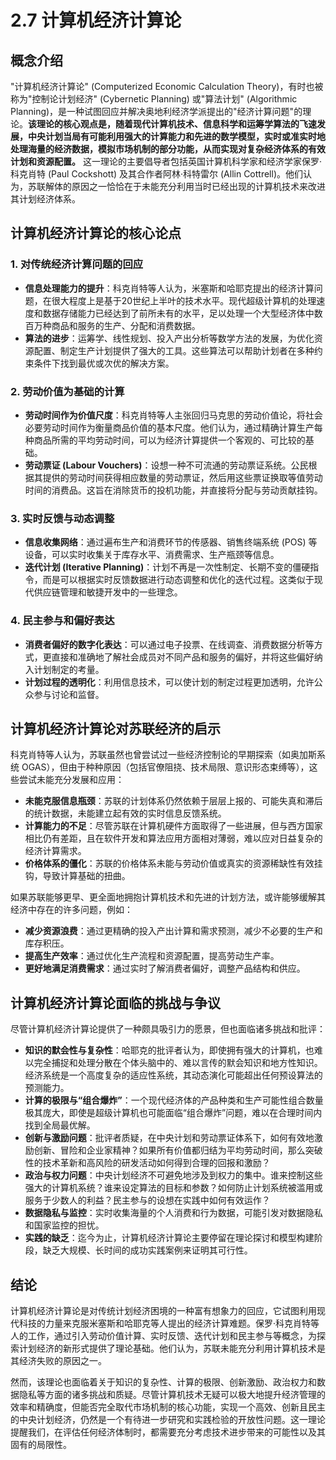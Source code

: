 # 2.7 计算机经济计算论

## 概念介绍

"计算机经济计算论" (Computerized Economic Calculation Theory)，有时也被称为"控制论计划经济" (Cybernetic Planning) 或"算法计划" (Algorithmic Planning)，是一种试图回应并解决奥地利经济学派提出的"经济计算问题"的理论。**该理论的核心观点是，随着现代计算机技术、信息科学和运筹学算法的飞速发展，中央计划当局有可能利用强大的计算能力和先进的数学模型，实时或准实时地处理海量的经济数据，模拟市场机制的部分功能，从而实现对复杂经济体系的有效计划和资源配置。** 这一理论的主要倡导者包括英国计算机科学家和经济学家保罗·科克肖特 (Paul Cockshott) 及其合作者阿林·科特雷尔 (Allin Cottrell)。他们认为，苏联解体的原因之一恰恰在于未能充分利用当时已经出现的计算机技术来改进其计划经济体系。

## 计算机经济计算论的核心论点

### 1. 对传统经济计算问题的回应

*   **信息处理能力的提升**：科克肖特等人认为，米塞斯和哈耶克提出的经济计算问题，在很大程度上是基于20世纪上半叶的技术水平。现代超级计算机的处理速度和数据存储能力已经达到了前所未有的水平，足以处理一个大型经济体中数百万种商品和服务的生产、分配和消费数据。
*   **算法的进步**：运筹学、线性规划、投入产出分析等数学方法的发展，为优化资源配置、制定生产计划提供了强大的工具。这些算法可以帮助计划者在多种约束条件下找到最优或次优的解决方案。

### 2. 劳动价值为基础的计算

*   **劳动时间作为价值尺度**：科克肖特等人主张回归马克思的劳动价值论，将社会必要劳动时间作为衡量商品价值的基本尺度。他们认为，通过精确计算生产每种商品所需的平均劳动时间，可以为经济计算提供一个客观的、可比较的基础。
*   **劳动票证 (Labour Vouchers)**：设想一种不可流通的劳动票证系统。公民根据其提供的劳动时间获得相应数量的劳动票证，然后用这些票证换取等值劳动时间的消费品。这旨在消除货币的投机功能，并直接将分配与劳动贡献挂钩。

### 3. 实时反馈与动态调整

*   **信息收集网络**：通过遍布生产和消费环节的传感器、销售终端系统 (POS) 等设备，可以实时收集关于库存水平、消费需求、生产瓶颈等信息。
*   **迭代计划 (Iterative Planning)**：计划不再是一次性制定、长期不变的僵硬指令，而是可以根据实时反馈数据进行动态调整和优化的迭代过程。这类似于现代供应链管理和敏捷开发中的一些理念。

### 4. 民主参与和偏好表达

*   **消费者偏好的数字化表达**：可以通过电子投票、在线调查、消费数据分析等方式，更直接和准确地了解社会成员对不同产品和服务的偏好，并将这些偏好纳入计划制定的考量。
*   **计划过程的透明化**：利用信息技术，可以使计划的制定过程更加透明，允许公众参与讨论和监督。

## 计算机经济计算论对苏联经济的启示

科克肖特等人认为，苏联虽然也曾尝试过一些经济控制论的早期探索（如奥加斯系统 OGAS），但由于种种原因（包括官僚阻挠、技术局限、意识形态束缚等），这些尝试未能充分发展和应用：

*   **未能克服信息瓶颈**：苏联的计划体系仍然依赖于层层上报的、可能失真和滞后的统计数据，未能建立起有效的实时信息反馈系统。
*   **计算能力的不足**：尽管苏联在计算机硬件方面取得了一些进展，但与西方国家相比仍有差距，且在软件开发和算法应用方面相对薄弱，难以应对日益复杂的经济计算需求。
*   **价格体系的僵化**：苏联的价格体系未能与劳动价值或真实的资源稀缺性有效挂钩，导致计算基础的扭曲。

如果苏联能够更早、更全面地拥抱计算机技术和先进的计划方法，或许能够缓解其经济中存在的许多问题，例如：

*   **减少资源浪费**：通过更精确的投入产出计算和需求预测，减少不必要的生产和库存积压。
*   **提高生产效率**：通过优化生产流程和资源配置，提高劳动生产率。
*   **更好地满足消费需求**：通过实时了解消费者偏好，调整产品结构和供应。

## 计算机经济计算论面临的挑战与争议

尽管计算机经济计算论提供了一种颇具吸引力的愿景，但也面临诸多挑战和批评：

*   **知识的默会性与复杂性**：哈耶克的批评者认为，即使拥有强大的计算机，也难以完全捕捉和处理分散在个体头脑中的、难以言传的默会知识和地方性知识。经济系统是一个高度复杂的适应性系统，其动态演化可能超出任何预设算法的预测能力。
*   **计算的极限与“组合爆炸”**：一个现代经济体的产品种类和生产可能性组合数量极其庞大，即使是超级计算机也可能面临“组合爆炸”问题，难以在合理时间内找到全局最优解。
*   **创新与激励问题**：批评者质疑，在中央计划和劳动票证体系下，如何有效地激励创新、冒险和企业家精神？如果所有价值都归结为平均劳动时间，那么突破性的技术革新和高风险的研发活动如何得到合理的回报和激励？
*   **政治与权力问题**：中央计划经济不可避免地涉及到权力的集中。谁来控制这些强大的计算机系统？谁来设定算法的目标和参数？如何防止计划系统被滥用或服务于少数人的利益？民主参与的设想在实践中如何有效运作？
*   **数据隐私与监控**：实时收集海量的个人消费和行为数据，可能引发对数据隐私和国家监控的担忧。
*   **实践的缺乏**：迄今为止，计算机经济计算论主要停留在理论探讨和模型构建阶段，缺乏大规模、长时间的成功实践案例来证明其可行性。

## 结论

计算机经济计算论是对传统计划经济困境的一种富有想象力的回应，它试图利用现代科技的力量来克服米塞斯和哈耶克等人提出的经济计算难题。保罗·科克肖特等人的工作，通过引入劳动价值计算、实时反馈、迭代计划和民主参与等概念，为探索计划经济的新形式提供了理论基础。他们认为，苏联未能充分利用计算机技术是其经济失败的原因之一。

然而，该理论也面临着关于知识的复杂性、计算的极限、创新激励、政治权力和数据隐私等方面的诸多挑战和质疑。尽管计算机技术无疑可以极大地提升经济管理的效率和精确度，但能否完全取代市场机制的核心功能，实现一个高效、创新且民主的中央计划经济，仍然是一个有待进一步研究和实践检验的开放性问题。这一理论提醒我们，在评估任何经济体制时，都需要充分考虑技术进步带来的可能性以及其固有的局限性。
